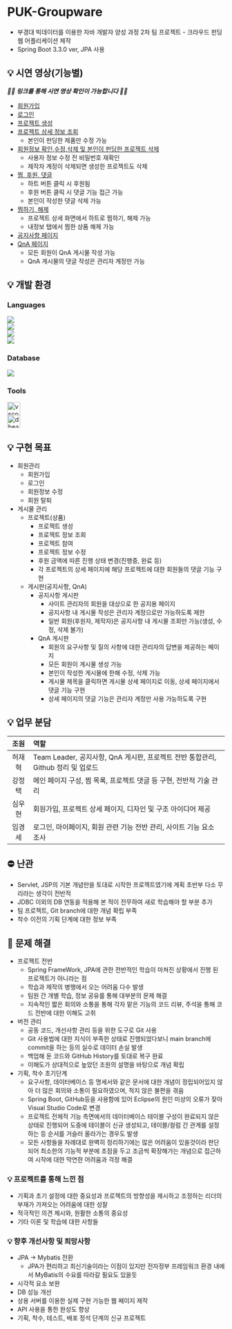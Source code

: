 # PUK-Groupware
 - 부경대 빅데이터를 이용한 자바 개발자 양성 과정 2차 팀 프로젝트 - 크라우드 펀딩 웹 어플리케이션 제작
 - Spring Boot 3.3.0 ver, JPA 사용

## 💡 시연 영상(기능별)
***🙋‍♂️ 링크를 통해 시연 영상 확인이 가능합니다 🙋‍♂️***

- [회원가입](https://github.com/PUK-Java/PUK-Groupware/blob/main/singup.md)
- [로그인](https://github.com/PUK-Java/PUK-Groupware/blob/main/signin.md)
- [프로젝트 생성](https://github.com/PUK-Java/PUK-Groupware/blob/main/createProject.md)
- [프로젝트 상세 정보 조회](https://github.com/PUK-Java/PUK-Groupware/blob/main/showProjectDetail.md)
   - 본인이 펀딩한 제품만 수정 가능
- [회원정보 확인,수정,삭제 및 본인이 펀딩한 프로젝트 삭제](https://github.com/PUK-Java/PUK-Groupware/blob/main/handlingUserInfo.md)
  - 사용자 정보 수정 전 비밀번호 재확인
  - 제작자 계정이 삭제되면 생성한 프로젝트도 삭제
- [찜, 후원, 댓글](https://github.com/PUK-Java/PUK-Groupware/blob/main/wishList.md)
  - 하트 버튼 클릭 시 후원됨
  - 후원 버튼 클릭 시 댓글 기능 접근 가능
  - 본인이 작성한 댓글 삭제 가능
- [찜하기, 해제](https://github.com/PUK-Java/PUK-Groupware/blob/main/wishList.md)
  - 프로젝트 상세 화면에서 하트로 찜하기, 해제 가능
  - 내정보 탭에서 찜한 상품 해제 가능
- [공지사항 페이지](https://github.com/PUK-Java/PUK-Groupware/blob/main/notice.md)
- [QnA 페이지](https://github.com/PUK-Java/PUK-Groupware/blob/main/qnaBoard.md)
  - 모든 회원이 QnA 게시물 작성 가능
  - QnA 게시물의 댓글 작성은 관리자 계정만 가능

## 💡 개발 환경
### Languages
<div style="display:flex; flex-direction:column; align-items:flex-start;">
    <img src="https://img.shields.io/badge/Java-007396?style=for-the-badge&logo=Java&logoColor=white">
    <img src="https://img.shields.io/badge/javascript-F7DF1E?style=flat-square&logo=javascript&logoColor=black">
    <img src="https://img.shields.io/badge/jsp-E34F26?style=flat-square&logo=jsp&logoColor=white">
    <img src="https://img.shields.io/badge/css-1572B6?style=flat-square&logo=css3&logoColor=white">
</div>

### Database
<div style="display:flex; flex-direction:column; align-items:flex-start;">
    <img src="https://img.shields.io/badge/oracle-F80000?style=for-the-badge&logo=oracle&logoColor=white"> 
</div>

### Tools
<div style="display:flex; flex-direction:column; align-items:flex-start;">
    <img height="30" src="https://img.icons8.com/?size=100&id=9OGIyU8hrxW5&format=png&color=000000" title="vscode">
    <img height="30" src="https://img.icons8.com/?size=100&id=OkBCty7GwbXX&format=png&color=000000" title="dbeaver">
</div>


## 💡 구현 목표
- 회원관리
    - 회원가입
    - 로그인
    - 회원정보 수정
    - 회원 탈퇴
- 게시물 관리
    - 프로젝트(상품)
        - 프로젝트 생성
        - 프로젝트 정보 조회
        - 프로젝트 참여
        - 프로젝트 정보 수정
        - 후원 금액에 따른 진행 상태 변경(진행중, 완료 등)
        - 각 프로젝트의 상세 페이지에 해당 프로젝트에 대한 회원들의 댓글 기능 구현
    - 게시판(공지사항, QnA)
        - 공지사항 게시판
            - 사이트 관리자의 회원을 대상으로 한 공지용 페이지
            - 공지사항 내 게시물 작성은 관리자 계정으로만 가능하도록 제한
            - 일반 회원(후원자, 제작자)은 공지사항 내 게시물 조회만 가능(생성, 수정, 삭제 불가)
        - QnA 게시판
            - 회원의 요구사항 및 질의 사항에 대한 관리자의 답변을 제공하는 페이지
            - 모든 회원이 게시물 생성 가능
            - 본인이 작성한 게시물에 한해 수정, 삭제 가능
            - 게시물 제목을 클릭하면 게시물 상세 페이지로 이동, 상세 페이지에서 댓글 기능 구현
            - 상세 페이지의 댓글 기능은 관리자 계정만 사용 가능하도록 구현

## 💡 업무 분담
|조원|역할|
|:---:|:---|
|허재혁|Team Leader, 공지사항, QnA 게시판, 프로젝트 전반 통합관리, Github 정리 및 업로드|
|강정택|메인 페이지 구성, 찜 목록, 프로젝트 댓글 등 구현, 전반적 기술 관리|
|심우현|회원가입, 프로젝트 상세 페이지, 디자인 및 구조 아이디어 제공|
|임경세|로그인, 마이페이지, 회원 관련 기능 전반 관리, 사이트 기능 요소 조사|

## ⛔ 난관
- Servlet, JSP의 기본 개념만을 토대로 시작한 프로젝트였기에 계획 초반부 다소 무리라는 생각이 전반적
- JDBC 이외의 DB 연동을 적용해 본 적이 전무하여 새로 학습해야 할 부분 추가
- 팀 프로젝트, Git branch에 대한 개념 확립 부족
- 착수 이전의 기획 단계에 대한 정보 부족

## 📎 문제 해결
- 프로젝트 전반
    - Spring FrameWork, JPA에 관한 전반적인 학습이 마쳐진 상황에서 진행 된 프로젝트가 아니라는 점
    - 학습과 제작의 병행에서 오는 어려움 다수 발생
    - 팀원 간 개별 학습, 정보 공유를 통해 대부분의 문제 해결
    - 지속적인 짧은 회의와 소통을 통해 각자 맡은 기능의 코드 리뷰, 주석을 통해 코드 전반에 대한 이해도 고취
- 버전 관리
    - 공동 코드, 개선사항 관리 등을 위한 도구로 Git 사용
    - Git 사용법에 대한 지식이 부족한 상태로 진행되었다보니 main branch에 commit을 하는 등의 실수로 데이터 손실 발생
    - 백업해 둔 코드와 GitHub History를 토대로 복구 완료
    - 이해도가 상대적으로 높았던 조원의 설명을 바탕으로 개념 확립
- 기획, 착수 초기단계
    - 요구사항, 데이터베이스 등 명세서와 같은 문서에 대한 개념이 정립되어있지 않아 더 많은 회의와 소통이 필요하였으며, 적지 않은 불편을 겪음
    - Spring Boot, GitHub등을 사용함에 있어 Eclipse의 원인 미상의 오류가 잦아 Visual Studio Code로 변경
    - 프로젝트 전체적 기능 측면에서의 데이터베이스 테이블 구성이 완료되지 않은 상태로 진행되어 도중에 테이블이 신규 생성되고, 테이블/컬럼 간 관계를 설정하는 등 순서를 거슬러 올라가는 경우도 발생
    - 모든 사항들을 차례대로 완벽히 정리하기에는 많은 어려움이 있을것이라 판단되어 최소한의 기능적 부분에 초점을 두고 조금씩 확장해가는 개념으로 접근하여 시작에 대한 막연한 어려움과 걱정 해결
 

 ### 💡 프로젝트를 통해 느낀 점
 - 기획과 초기 설정에 대한 중요성과 프로젝트의 방향성을 제시하고 조정하는 리더의 부재가 가져오는 어려움에 대한 성찰
 - 적극적인 의견 제시와, 원활한 소통의 중요성
 - 기타 이론 및 학습에 대한 사항들

 ### 💡 향후 개선사항 및 희망사항
- JPA -> Mybatis 전환
  - JPA가 편리하고 최신기술이라는 이점이 있지만 전자정부 프레임워크 환경 내에서 MyBatis의 수요를 따라갈 필요도 있을듯
- 시각적 요소 보완
- DB 성능 개선
- 상용 서버를 이용한 실제 구현 가능한 웹 페이지 제작
- API 사용을 통한 완성도 향상
- 기획, 착수, 테스트, 배포 정석 단계의 신규 프로젝트
